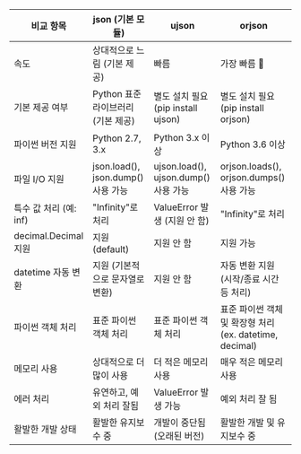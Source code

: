 

| 비교 항목              | json (기본 모듈)                   | ujson                            | orjson                                     |
| ------------------ | ------------------------------ | -------------------------------- | ------------------------------------------ |
| 속도                 | 상대적으로 느림 (기본 제공)               | 빠름                               | 가장 빠름 🚀                                   |
| 기본 제공 여부           | Python 표준 라이브러리 (기본 제공)        | 별도 설치 필요 (pip install ujson)     | 별도 설치 필요 (pip install orjson)              |
| 파이썬 버전 지원          | Python 2.7, 3.x                | Python 3.x 이상                    | Python 3.6 이상                              |
| 파일 I/O 지원          | json.load(), json.dump() 사용 가능 | ujson.load(), ujson.dump() 사용 가능 | orjson.loads(), orjson.dumps() 사용 가능       |
| 특수 값 처리 (예: inf)   | "Infinity"로 처리                 | ValueError 발생 (지원 안 함)           | "Infinity"로 처리                             |
| decimal.Decimal 지원 | 지원 (default)                   | 지원 안 함                           | 지원 가능                                      |
| datetime 자동 변환     | 지원 (기본적으로 문자열로 변환)             | 지원 안 함                           | 자동 변환 지원 (시작/종료 시간 등 처리)                   |
| 파이썬 객체 처리          | 표준 파이썬 객체 처리                   | 표준 파이썬 객체 처리                     | 표준 파이썬 객체 및 확장형 처리 (ex. datetime, decimal) |
| 메모리 사용             | 상대적으로 더 많이 사용                  | 더 적은 메모리 사용                      | 매우 적은 메모리 사용                               |
| 에러 처리              | 유연하고, 예외 처리 잘됨                 | ValueError 발생 가능                 | 예외 처리 잘 됨                                  |
| 활발한 개발 상태          | 활발한 유지보수 중                     | 개발이 중단됨 (오래된 버전)                 | 활발한 개발 및 유지보수 중                            |
